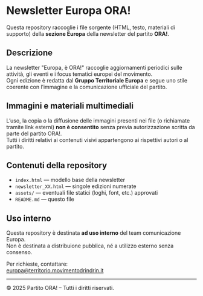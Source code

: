 # Newsletter Europa ORA!

Questa repository raccoglie i file sorgente (HTML, testo, materiali di supporto) della **sezione Europa** della newsletter del partito **ORA!**.

## Descrizione

La newsletter "Europa, è ORA!" raccoglie aggiornamenti periodici sulle attività, gli eventi e i focus tematici europei del movimento.  
Ogni edizione è redatta dal **Gruppo Territoriale Europa** e segue uno stile coerente con l’immagine e la comunicazione ufficiale del partito.

## Immagini e materiali multimediali

L’uso, la copia o la diffusione delle immagini presenti nei file (o richiamate tramite link esterni) **non è consentito** senza previa autorizzazione scritta da parte del partito ORA!.  
Tutti i diritti relativi ai contenuti visivi appartengono ai rispettivi autori o al partito.

## Contenuti della repository

- `index.html` — modello base della newsletter
- `newsletter_XX.html` — singole edizioni numerate
- `assets/` — eventuali file statici (loghi, font, etc.) approvati
- `README.md` — questo file

## Uso interno

Questa repository è destinata **ad uso interno** del team comunicazione Europa.  
Non è destinata a distribuione pubblica, né a utilizzo esterno senza consenso.

Per richieste, contattare:  
[europa@territorio.movimentodrindrin.it](mailto:europa@territorio.movimentodrindrin.it)

---

© 2025 Partito ORA! – Tutti i diritti riservati.
